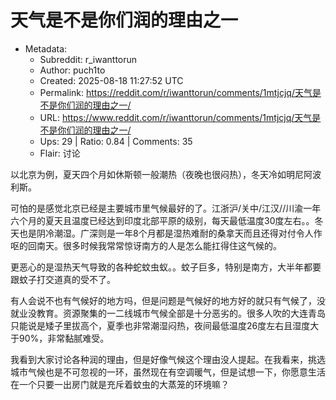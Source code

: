 # 天气是不是你们润的理由之一

- Metadata:
  - Subreddit: r_iwanttorun
  - Author: puch1to
  - Created: 2025-08-18 11:27:52 UTC
  - Permalink: https://reddit.com/r/iwanttorun/comments/1mtjcjq/天气是不是你们润的理由之一/
  - URL: https://www.reddit.com/r/iwanttorun/comments/1mtjcjq/天气是不是你们润的理由之一/
  - Ups: 29 | Ratio: 0.84 | Comments: 35
  - Flair: 讨论


以北京为例，夏天四个月如休斯顿一般潮热（夜晚也很闷热），冬天冷如明尼阿波利斯。

可怕的是感觉北京已经是主要城市里气候最好的了。江浙沪/关中/江汉//川渝一年六个月的夏天且温度已经达到印度北部平原的级别，每天最低温度30度左右。。冬天也是阴冷潮湿。广深则是一年8个月都是湿热难耐的桑拿天而且还得对付令人作呕的回南天。很多时候我常常惊讶南方的人是怎么能扛得住这气候的。

更恶心的是湿热天气导致的各种蛇蚊虫蚁。。蚊子巨多，特别是南方，大半年都要跟蚊子打交道真的受不了。

有人会说不也有气候好的地方吗，但是问题是气候好的地方好的就只有气候了，没就业没教育。资源聚集的一二线城市气候全部是十分恶劣的。很多人吹的大连青岛只能说是矮子里拔高个，夏季也非常潮湿闷热，夜间最低温度26度左右且湿度大于90%，非常黏腻难受。

我看到大家讨论各种润的理由，但是好像气候这个理由没人提起。在我看来，挑选城市气候也是不可忽视的一环，虽然现在有空调暖气，但是试想一下，你愿意生活在一个只要一出房门就是充斥着蚊虫的大蒸笼的环境嘛？

